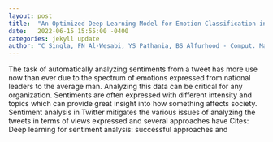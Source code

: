 ```yaml
---
layout: post
title:  "An Optimized Deep Learning Model for Emotion Classification in Tweets"
date:   2022-06-15 15:55:00 -0400
categories: jekyll update
author: "C Singla, FN Al-Wesabi, YS Pathania, BS Alfurhood - Comput. Mater. Contin, 2022"
---
```

The task of automatically analyzing sentiments from a tweet has more use now than ever due to the spectrum of emotions expressed from national leaders to the average man. Analyzing this data can be critical for any organization. Sentiments are often expressed with different intensity and topics which can provide great insight into how something affects society. Sentiment analysis in Twitter mitigates the various issues of analyzing the tweets in terms of views expressed and several approaches have  Cites: Deep learning for sentiment analysis: successful approaches and